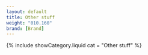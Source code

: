 ```yaml
---
layout: default
title: Other stuff
weight: "010.160"
brand: [Brand]
---
```


{% include showCategory.liquid  cat = "Other stuff" %}
